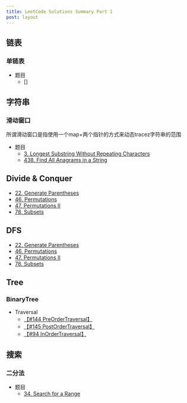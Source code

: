 ```yaml
---
title: LeetCode Solutions Summary Part 1
post: layout
---
```


## 链表

### 单链表

- 题目
    - []

## 字符串

### 滑动窗口

所谓滑动窗口是指使用一个map+两个指针的方式来动态tracez字符串的范围

- 题目
    - [3. Longest Substring Without Repeating Characters]()
    - [438. Find All Anagrams in a String](https://leetcode.com/problems/find-all-anagrams-in-a-string/description/)


## Divide & Conquer


- [22. Generate Parentheses](https://leetcode.com/problems/generate-parentheses/description/)
- [46. Permutations](https://leetcode.com/problems/permutations/description/)
- [47. Permutations II](https://leetcode.com/problems/permutations-ii/description/)
- [78. Subsets](https://leetcode.com/problems/subsets/description/)

## DFS

- [22. Generate Parentheses](https://leetcode.com/problems/generate-parentheses/description/)
- [46. Permutations](https://leetcode.com/problems/permutations/description/)
- [47. Permutations II](https://leetcode.com/problems/permutations-ii/description/)
- [78. Subsets](https://leetcode.com/problems/subsets/description/)

## Tree

### BinaryTree

- Traversal
    - [【#144 PreOrderTraversal】](https://leetcode.com/problems/binary-tree-preorder-traversal/description/)
    - [【#145 PostOrderTraversal】](https://leetcode.com/problems/binary-tree-postorder-traversal/description/)
    - [【#94 InOrderTraversal】](https://leetcode.com/problems/binary-tree-inorder-traversal/description/)


## 搜索

### 二分法

- 题目
    - [34. Search for a Range](https://leetcode.com/problems/search-for-a-range/description/)